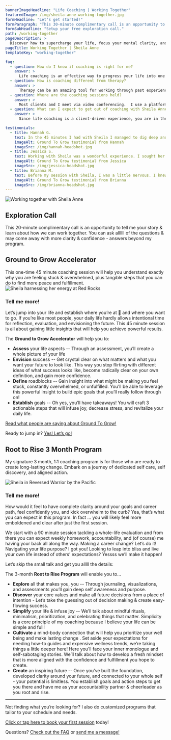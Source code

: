 ```yaml
---
bannerImageHeadline: "Life Coaching | Working Together"
featuredImage: /img/sheila-anne-working-together.jpg
formHeadline: "Let's get started!"
formParagraph: "This 30-minute complimentary call is an opportunity to ask questions and learn how Sheila Anne can help you transform your life:"
formSubHeadline: "Setup your free exploration call."
path: /working-together
pageDescription: >
  Discover how to supercharge your life, focus your mental clarity, and balance your ambitions with the ability to be present with Sheila Anne Life Coaching
pageTitle: Working Together | Sheila Anne
templateKey: "working-together"

faq:
  - question: How do I know if coaching is right for me?
    answer: >
      Life coaching is an effective way to progress your life into one that feels aligned, empowered, and fulfilling.  Coaching is designed to continually give power back to the client, to cultivate more growth and self-understanding. If you find yourself feeling like you might not be doing what you really want to do, in your career, physical space, relationships, activities, etc., life coaching can help you gain clarity in your future and take actions toward transformation. Different coaches will have different approaches and niches, so clients have options of the type of coach they want to work with. I specifically focus on health & wellness, life purpose, career coaching, and managing grief & change. To learn more about if we are a good fit, sign up for a complimentary 30 minute call.
  - question: How is coaching different from therapy?
    answer: >
      Therapy can be an amazing tool for working through past experiences, and with the right therapist you can create a beautiful space for healing and personal growth. On the other hand, life coaching is future-focused and progress oriented.  Sessions will focus on where you are and where you want to go. Though we may touch on the past to gain more perspective and context, we will always be bringing it back to the present and the future. I will also support you with accountability tools and homework, because I know that many of the successes and the “a-ha”s actually occur outside of our time together.
  - question: Where are the coaching sessions held?
    answer: >
      Most clients and I meet via video conferencing.  I use a platform that allows us to meet in a private room and communicate in real time with clear video and sound.  I send a meeting link prior to our scheduled appointment.  Alternatively, we can meet via phone calls.
  - question: What can I expect to get out of coaching with Sheila Anne?
    answer: >
      Since life coaching is a client-driven experience, you are in the driver's seat. Put lots of effort into our sessions & into your life in between, and you will be rewarded exponentially! Each time we meet, you will come with something specific that you want to focus on (yes, it’s ok if the conversation organically takes a new direction if that’s what you want!) and it’s my job to support you with tools and additional perspectives. At the end we’ll decide together what actions you will be accountable for before our next session, so you are always moving forward toward your goals. Each time we meet we will celebrate any accomplishments, and you also may always share personal frustrations and questions.

testimonials:
  - title: Hannah G.
    text: In the 45 minutes I had with Sheila I managed to dig deep and discover how specific moments in the past may be contributing to some limiting beliefs that I hold. I felt very comfortable in the session which enabled me to open up and discover my deeply held beliefs that are holding me back!
    imageAlt: Ground To Grow testimonial from Hannah
    imageSrc: /img/hannah-headshot.jpg
  - title: Jessica S.
    text: Working with Sheila was a wonderful experience. I sought her guidance regarding limiting beliefs surrounding a new career venture and in our short time together she was not only able to help me name and clearly identify those limiting beliefs, but also begin exploring alternate beliefs that are more supportive. She held space beautifully and her grounded, calm presence could be felt through the screen. By the end of the session I was feeling much more rooted and confident in myself and excited rather than scared shitless!
    imageAlt: Ground To Grow testimonial from Jessica
    imageSrc: /img/jessica-headshot.jpg
  - title: Brianna M.
    text: Before my session with Sheila, I was a little nervous. I knew I had things I wanted to work on, but I wasn't sure if I would be able to find the right way to articulate them. But right away, Sheila helped ground me and provided a safe space by taking the time to work on breathwork and centering before we got started. I really enjoyed the questions she asked, and I felt that I was organically able to find answers without it feeling forced. She is also an incredible listener and was able to repeat back things I said verbatim and worked with me to unpack deeper meaning on them. After our session, I felt energized and excited and that feeling continued for the rest of the day. Thank you so much, Sheila!
    imageAlt: Ground To Grow testimonial from Brianna
    imageSrc: /img/brianna-headshot.jpg
---
```


![Working together with Sheila Anne](/img/sheila-anne-working-together.jpg)

<h2 id="exploration-call">Exploration Call</h2>
This 20-minute complimentary call is an opportunity to tell me your story & learn about how we can work together.  You can ask allllll of the questions & may come away with more clarity & confidence - answers beyond my program.

<h2 id="ground-to-grow">Ground to Grow Accelerator</h2>
This one-time 45 minute coaching session will help you understand exactly why you are feeling stuck & overwhelmed, plus tangible steps that you can do to find more peace and fulfillment.

<img src="/img/sheila-anne-ground-to-grow.jpg" alt="Sheila harnessing her energy at Red Rocks" title="This is how you feel after Ground To Grow" loading="lazy">

### Tell me more!

Let’s jump into your life and establish where you’re at 📍 and where you want to go. If you’re like most people, your daily life hardly allows intentional time for reflection, evaluation, and envisioning the future. This 45 minute session is all about gaining little insights that will help you achieve powerful results.

The **Ground to Grow Accelerator** will help you to:

- **Assess** your life aspects -- Through an assessment, you’ll create a whole picture of your life
- **Envision** success -- Get crystal clear on what matters and what you want your future to look like. This way you stop flirting with different ideas of what success looks like, become radically clear on your own definition, and gain more confidence.
- **Define** roadblocks -- Gain insight into what might be making you feel stuck, constantly overwhelmed, or unfulfilled. You’ll be able to leverage this powerful insight to build epic goals that you’ll really follow through on!
- **Establish** goals -- Oh yes, you’ll have takeaways! You will craft 3 actionable steps that will infuse joy, decrease stress, and revitalize your daily life.

[Read what people are saying about Ground To Grow!](#testimonials)

Ready to jump in?
[Yes! Let’s go!](/book/)

<h2 id="root-to-rise">Root to Rise 3 Month Program</h2>

My signature 3 month, 1:1 coaching program is for those who are ready to create long-lasting change. Embark on a journey of dedicated self care, self discovery, and aligned action.

<img src="/img/sheila-anne-root-to-rise.jpg" alt="Sheila in Reversed Warrior by the Pacific" title="This is how you feel after Root To Rise" loading="lazy">

### Tell me more!

How would it feel to have complete clarity around your goals and career path, feel confidently you, and kick overwhelm to the curb? Yea, that’s what you can expect in this program. In fact … you will likely feel more emboldened and clear after just the first session.

We start with a 90 minute session tackling a whole-life evaluation and from there you can expect weekly homework, accountability, and (of course) me having your back all along the way. Making a career change? Let’s do it! Navigating your life purpose? I got you! Looking to leap into bliss and live your own life instead of others’ expectations? Yessss we’ll make it happen!

Let’s skip the small talk and get you alllll the details:

The 3-month **Root to Rise Program** will enable you to…

- **Explore** all that makes you, you -- Through journaling, visualizations, and assessments you’ll gain deep self awareness and purpose.
- **Discover** your core values and make all future decisions from a place of intention - Let’s take the guessing out of decision making & create easy-flowing success.
- **Simplify** your life & infuse joy -- We’ll talk about mindful rituals, minimalism, prioritization, and celebrating things that matter. Simplicity is a core principle of my coaching because I believe your life can be simple and full!
- **Cultivate** a mind-body connection that will help you prioritize your well being and make lasting change . Set aside your expectations for needing how-to guides and expensive wellness trends, we’re taking things a little deeper here! Here you’ll face your inner monologue and self-sabotaging stories. We’ll talk about how to develop a fresh mindset that is more aligned with the confidence and fulfillment you hope to create.
- **Create** an inspiring future -- Once you’ve built the foundation, developed clarity around your future, and connected to your whole self - your potential is limitless. You establish goals and action steps to get you there and have me as your accountability partner & cheerleader as you root and rise.

---

Not finding what you’re looking for? I also do customized programs that tailor to your schedule and needs.

[Click or tap here to book your first session](/book/) today!

Questions? [Check out the FAQ](#faq) or [send me a message!](/contact/)
